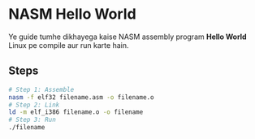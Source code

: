 # NASM Hello World

Ye guide tumhe dikhayega kaise NASM assembly program **Hello World** Linux pe compile aur run karte hain.

## Steps

```bash
# Step 1: Assemble
nasm -f elf32 filename.asm -o filename.o
# Step 2: Link
ld -m elf_i386 filename.o -o filename
# Step 3: Run
./filename

